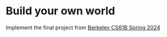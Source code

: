 # Build your own world

Implement the final project from [Berkeley CS61B Spring 2024](https://sp24.datastructur.es/projects/proj3/) 